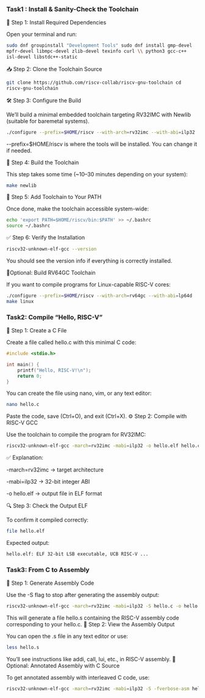 ### Task1 : Install & Sanity-Check the Toolchain
🧰 Step 1: Install Required Dependencies

Open your terminal and run:
```bash
sudo dnf groupinstall "Development Tools" sudo dnf install gmp-devel
mpfr-devel libmpc-devel zlib-devel texinfo curl \\ python3 gcc-c++
isl-devel libstdc++-static
```
📥 Step 2: Clone the Toolchain Source
```bash
git clone https://github.com/riscv-collab/riscv-gnu-toolchain cd
riscv-gnu-toolchain
```
🛠️ Step 3: Configure the Build

We’ll build a minimal embedded toolchain targeting RV32IMC with Newlib
(suitable for baremetal systems).
```bash
./configure --prefix=$HOME/riscv --with-arch=rv32imc --with-abi=ilp32
```
--prefix=$HOME/riscv is where the tools will be installed. You can
change it if needed.

🔧 Step 4: Build the Toolchain

This step takes some time (\~10–30 minutes depending on your system):
```bash
make newlib
```
🧭 Step 5: Add Toolchain to Your PATH

Once done, make the toolchain accessible system-wide:
```bash
echo 'export PATH=$HOME/riscv/bin:$PATH' >> ~/.bashrc
source ~/.bashrc
```
✅ Step 6: Verify the Installation
```bash
riscv32-unknown-elf-gcc --version
```
You should see the version info if everything is correctly installed. 

📝Optional: Build RV64GC Toolchain

If you want to compile programs for Linux-capable RISC-V cores:
```bash
./configure --prefix=$HOME/riscv --with-arch=rv64gc --with-abi=lp64d
make linux
```
### Task2: Compile “Hello, RISC-V”

📝 Step 1: Create a C File

Create a file called hello.c with this minimal C code:
```c
#include <stdio.h>

int main() {
    printf("Hello, RISC-V!\n");
    return 0;
}
```
You can create the file using nano, vim, or any text editor:
```bash
nano hello.c
```
Paste the code, save (Ctrl+O), and exit (Ctrl+X).
⚙️ Step 2: Compile with RISC-V GCC

Use the toolchain to compile the program for RV32IMC:

```bash
riscv32-unknown-elf-gcc -march=rv32imc -mabi=ilp32 -o hello.elf hello.c
```

✅ Explanation:

-march=rv32imc → target architecture

-mabi=ilp32 → 32-bit integer ABI

-o hello.elf → output file in ELF format

🔍 Step 3: Check the Output ELF

To confirm it compiled correctly:
```bash
file hello.elf
```
Expected output:
```bash
hello.elf: ELF 32-bit LSB executable, UCB RISC-V ...
```

### Task3: From C to Assembly
🔧 Step 1: Generate Assembly Code

Use the -S flag to stop after generating the assembly output:
```bash
riscv32-unknown-elf-gcc -march=rv32imc -mabi=ilp32 -S hello.c -o hello.s
```
This will generate a file hello.s containing the RISC-V assembly code corresponding to your hello.c.
📂 Step 2: View the Assembly Output

You can open the .s file in any text editor or use:
```bash
less hello.s
```
You’ll see instructions like addi, call, lui, etc., in RISC-V assembly.
📘 Optional: Annotated Assembly with C Source

To get annotated assembly with interleaved C code, use:
```bash
riscv32-unknown-elf-gcc -march=rv32imc -mabi=ilp32 -S -fverbose-asm hello.c -o hello_verbose.s
```
